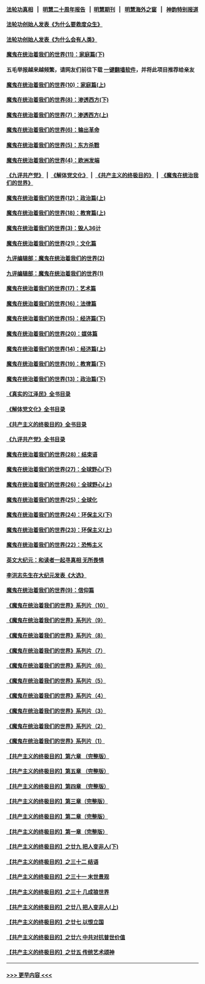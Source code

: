 #### [法轮功真相](https://github.com/gfw-breaker/truth/blob/master/README.md?t=0) &nbsp;&nbsp;|&nbsp;&nbsp; [明慧二十周年报告](https://github.com/gfw-breaker/mh-reports/blob/master/README.md?t=0) &nbsp;&nbsp;|&nbsp;&nbsp;[明慧期刊](https://github.com/gfw-breaker/mh-qikan) &nbsp;&nbsp;|&nbsp;&nbsp; [明慧海外之窗](https://github.com/gfw-breaker/mh-news/blob/master/README.md?t=0) &nbsp;&nbsp;|&nbsp;&nbsp; [神韵特别报道](https://github.com/gfw-breaker/mh-news/blob/master/shenyun.md?t=0)
#### [法轮功创始人发表《为什么要救度众生》](../pages/nsc422/n13975246.md?t=06180343) 
#### [法轮功创始人发表《为什么会有人类》](../pages/nsc422/n13912117.md?t=06180343) 
#### [魔鬼在统治着我们的世界(11)：家庭篇(下)](../pages/nsc422/n10440961.md?t=06180343) 
#### 五毛举报越来越频繁，请网友们前往下载 [一键翻墙软件](https://github.com/gfw-breaker/ssr-accounts)，并将此项目推荐给亲友
#### [魔鬼在统治着我们的世界(10)：家庭篇(上)](../pages/nsc422/n10435448.md?t=06180343) 
#### [魔鬼在统治着我们的世界(8)：渗透西方(下)](../pages/nsc422/n10429603.md?t=06180343) 
#### [魔鬼在统治着我们的世界(7)：渗透西方(上)](../pages/nsc422/n10426013.md?t=06180343) 
#### [魔鬼在统治着我们的世界(6)：输出革命](../pages/nsc422/n10421536.md?t=06180343) 
#### [魔鬼在统治着我们的世界(5)：东方杀戮](../pages/nsc422/n10417707.md?t=06180343) 
#### [魔鬼在统治着我们的世界(4)：欧洲发端](../pages/nsc422/n10414890.md?t=06180343) 
#### [《九评共产党》](https://github.com/begood0513/9ping.md/blob/master/README.md) &nbsp;|&nbsp; [《解体党文化》](../../../../jtdwh.md/blob/master/README.md)  &nbsp;|&nbsp; [《共产主义的终极目的》](../../../../gczydzjmd.md/blob/master/README.md) &nbsp;|&nbsp; [《魔鬼在统治我们的世界》](../../../../mgztzwmdsj.md/blob/master/README.md) 
#### [魔鬼在统治着我们的世界(12)：政治篇(上)](../pages/nsc422/n10444576.md?t=06180343) 
#### [魔鬼在统治着我们的世界(18)：教育篇(上)](../pages/nsc422/n10526970.md?t=06180343) 
#### [魔鬼在统治着我们的世界(3)：毁人36计](../pages/nsc422/n10411583.md?t=06180343) 
#### [魔鬼在统治着我们的世界(21)：文化篇](../pages/nsc422/n10597706.md?t=06180343) 
#### [九评编辑部：魔鬼在统治着我们的世界(2)](../pages/nsc422/n10410036.md?t=06180343) 
#### [九评编辑部：魔鬼在统治着我们的世界(1)](../pages/nsc422/n10406825.md?t=06180343) 
#### [魔鬼在统治着我们的世界(17)：艺术篇](../pages/nsc422/n10499093.md?t=06180343) 
#### [魔鬼在统治着我们的世界(16)：法律篇](../pages/nsc422/n10485969.md?t=06180343) 
#### [魔鬼在统治着我们的世界(15)：经济篇(下)](../pages/nsc422/n10469975.md?t=06180343) 
#### [魔鬼在统治着我们的世界(20)：媒体篇](../pages/nsc422/n10586579.md?t=06180343) 
#### [魔鬼在统治着我们的世界(14)：经济篇(上)](../pages/nsc422/n10457370.md?t=06180343) 
#### [魔鬼在统治着我们的世界(19)：教育篇(下)](../pages/nsc422/n10564808.md?t=06180343) 
#### [魔鬼在统治着我们的世界(13)：政治篇(下)](../pages/nsc422/n10448270.md?t=06180343) 
#### [《真实的江泽民》全书目录](../pages/nsc422/n13721399.md?t=06180343) 
#### [《解体党文化》全书目录](../pages/nsc422/n13721157.md?t=06180343) 
#### [《共产主义的终极目的》全书目录](../pages/nsc422/n13721048.md?t=06180343) 
#### [《九评共产党》全书目录](../pages/nsc422/n13708085.md?t=06180343) 
#### [魔鬼在统治着我们的世界(28)：结束语](../pages/nsc422/n10936246.md?t=06180343) 
#### [魔鬼在统治着我们的世界(27)：全球野心(下)](../pages/nsc422/n10928319.md?t=06180343) 
#### [魔鬼在统治着我们的世界(26)：全球野心(上)](../pages/nsc422/n10900318.md?t=06180343) 
#### [魔鬼在统治着我们的世界(25)：全球化](../pages/nsc422/n10788205.md?t=06180343) 
#### [魔鬼在统治着我们的世界(24)：环保主义(下)](../pages/nsc422/n10695307.md?t=06180343) 
#### [魔鬼在统治着我们的世界(23)：环保主义(上)](../pages/nsc422/n10688613.md?t=06180343) 
#### [魔鬼在统治着我们的世界(22)：恐怖主义](../pages/nsc422/n10614727.md?t=06180343) 
#### [英文大纪元：和读者一起寻真相 无所畏惧](../pages/nsc422/n12542027.md?t=06180343) 
#### [李洪志先生在大纪元发表《大选》](../pages/nsc422/n12534746.md?t=06180343) 
#### [魔鬼在统治着我们的世界(9)：信仰篇](../pages/nsc422/n10432159.md?t=06180343) 
#### [《魔鬼在统治着我们的世界》系列片（10）](../pages/nsc422/n12292670.md?t=06180343) 
#### [《魔鬼在统治着我们的世界》系列片（9）](../pages/nsc422/n12290859.md?t=06180343) 
#### [《魔鬼在统治着我们的世界》系列片（8）](../pages/nsc422/n12287445.md?t=06180343) 
#### [《魔鬼在统治着我们的世界》系列片（7）](../pages/nsc422/n12283425.md?t=06180343) 
#### [《魔鬼在统治着我们的世界》系列片（6）](../pages/nsc422/n12282314.md?t=06180343) 
#### [《魔鬼在统治着我们的世界》系列片（5）](../pages/nsc422/n12281419.md?t=06180343) 
#### [《魔鬼在统治着我们的世界》系列片（4）](../pages/nsc422/n12274024.md?t=06180343) 
#### [《魔鬼在统治着我们的世界》系列片（3）](../pages/nsc422/n12271322.md?t=06180343) 
#### [《魔鬼在统治着我们的世界》系列片（2）](../pages/nsc422/n12269049.md?t=06180343) 
#### [《魔鬼在统治着我们的世界》系列片（1）](../pages/nsc422/n12267575.md?t=06180343) 
#### [【共产主义的终极目的】第六章 （完整版）](../pages/nsc422/n11428913.md?t=06180343) 
#### [【共产主义的终极目的】第五章 （完整版）](../pages/nsc422/n11428912.md?t=06180343) 
#### [【共产主义的终极目的】第四章 （完整版）](../pages/nsc422/n11428907.md?t=06180343) 
#### [【共产主义的终极目的】第三章（完整版）](../pages/nsc422/n11428848.md?t=06180343) 
#### [【共产主义的终极目的】第二章（完整版）](../pages/nsc422/n11428831.md?t=06180343) 
#### [【共产主义的终极目的】第一章（完整版）](../pages/nsc422/n11417651.md?t=06180343) 
#### [【共产主义的终极目的】之廿九 把人变非人(下)](../pages/nsc422/n11344140.md?t=06180343) 
#### [【共产主义的终极目的】之三十二 结语](../pages/nsc422/n11360535.md?t=06180343) 
#### [【共产主义的终极目的】之三十一 末世景观](../pages/nsc422/n11351129.md?t=06180343) 
#### [【共产主义的终极目的】之三十 几成狼世界](../pages/nsc422/n11348280.md?t=06180343) 
#### [【共产主义的终极目的】之廿八 把人变非人(上)](../pages/nsc422/n11340492.md?t=06180343) 
#### [【共产主义的终极目的】之廿七 以恨立国](../pages/nsc422/n11336944.md?t=06180343) 
#### [【共产主义的终极目的】之廿六 中共对抗普世价值](../pages/nsc422/n11324785.md?t=06180343) 
#### [【共产主义的终极目的】之廿五 传统艺术颂神](../pages/nsc422/n11296396.md?t=06180343) 

----
#### [ >>> 更早内容 <<< ](../indexes/nsc422-earlier.md)

